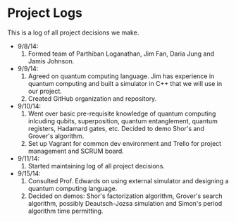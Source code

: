 Project Logs
============
This is a log of all project decisions we make.
- 9/8/14:
    1. Formed team of Parthiban Loganathan, Jim Fan, Daria Jung and Jamis Johnson.
- 9/9/14: 
    1. Agreed on quantum computing language. Jim has experience in quantum computing and built a simulator in C++ that we will use in our project.
    2. Created GitHub organization and repository.
- 9/10/14:
    1. Went over basic pre-requisite knowledge of quantum computing inlcuding qubits, superposition, quantum entanglement, quantum registers, Hadamard gates, etc. Decided to demo Shor's and Grover's algorithm.
    2. Set up Vagrant for common dev environment and Trello for project management and SCRUM board.
- 9/11/14:
    1. Started maintaining log of all project decisions.
- 9/15/14:
    1. Consulted Prof. Edwards on using external simulator and designing a quantum computing language.
    2. Decided on demos: Shor's factorization algorithm, Grover's search algorithm, possibly Deautsch-Jozsa simulation and Simon's period algorithm time permitting.
